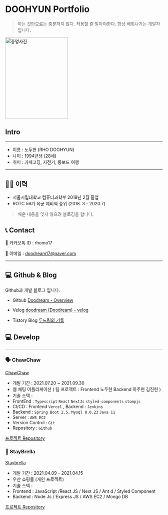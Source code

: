 # DOOHYUN Portfolio
> 아는 것만으로는 충분하지 않다. 적용할 줄 알아야한다. 항상 배워나가는 개발자 입니다.

<img src='https://user-images.githubusercontent.com/57996756/114961431-f445b900-9ea3-11eb-9c16-9b3a7d824e15.jpg' alt='증명사진' width=200, height=260>

## Intro
---

- 이름 : 노두현 (RHO DOOHYUN)
- 나이 : 1994년생 (28세)
- 취미 : 카페코딩, 자전거, 롱보드 여행

---

## 👨‍🎓 이력

- 서울시립대학교 컴퓨터과학부 2018년 2월 졸업
- ROTC 56기 육군 예비역 중위 (2018. 3 - 2020.7) 

> 배운 내용을 잊지 않으려 블로깅을 합니다.

## 📞  Contact

📱 카카오톡  ID  : rhomo17

📱 이메일 : doodream17@naver.com

---

## 💻 Github & Blog

 Github과 개발 블로그 입니다.

- Gitbub [Doodream - Overview](https://github.com/Doodream)

- Velog [doodream (Doodream) - velog](https://velog.io/@doodream)
 
- Tistory Blog [두드림의 기록](https://doodreamcode.tistory.com/)


## 💻 Develop

---

### 🗣 ChawChaw

[ChawChaw](https://chawchaw.vercel.app/)

- 개발 기간 : 2021.07.20 ~ 2021.09.30
- 웹 채팅 어플리케이션 ( 팀 프로젝트 : Frontend 노두현 Backend 하주현 김진현 )
- 기술 스택 : 
- FrontEnd : `Typescript` `React` `NextJs` `styled-components` `stompjs` 
- CI/CD : Frontend `Vercel` , Backend : `Jenkins`
- Backend : `Spring Boot 2.5.` `Mysql 8.0.23` `Java 11`
- Server : `AWS EC2`
- Version Control : `Git`
- Repository : `Github`



[프로젝트 Repository](https://github.com/Doodream/ChawChawFront)

### 🌂 StayBrella

[Staybrella](https://staybrella-front.vercel.app/)

- 개발 기간  : 2021.04.09 - 2021.04.15
- 우산 쇼핑몰 (개인 프로젝트)
- 기술 스택 :
- Frontend : JavaScript /React JS / Next JS / Ant d / Styled Component
- Backend : Node Js / Express JS / AWS EC2 / Mongo DB

[프로젝트 Repository](https://github.com/Doodream/staybrella_front#readme)

